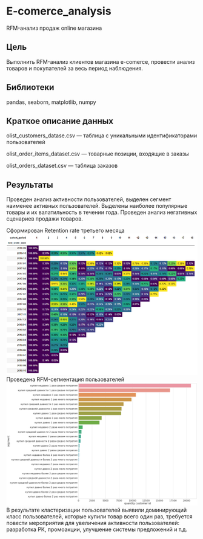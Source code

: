 # E-comerce_analysis
RFM-анализ продаж online магазина

## Цель
Выполнить RFM-анализ клиентов магазина e-comerce, провести анализ товаров и покупателей за весь период наблюдения.

## Библиотеки
pandas, seaborn, matplotlib, numpy

## Краткое описание данных
olist_customers_datase.csv — таблица с уникальными идентификаторами пользователей

olist_order_items_dataset.csv —  товарные позиции, входящие в заказы

olist_orders_dataset.csv —  таблица заказов

## Результаты
Проведен анализ активности пользователей, выделен сегмент наименее активных пользователей.
Выделены наиболее популярные товары и их валатильность в течении года. Проведен анализ негативных сценариев продажи товаров.

Сформирован Retention rate третьего месяца
<img src="image.png" />
Проведена RFM-сегментация пользователей
<img src="true_final.png" />
В результате кластеризации пользователей выявили доминирующий класс пользователей, которые купили товар всего один раз, требуется повести мероприятия для увеличения активности пользователей: разработка РК, промоакции, улучшение системы предложений и т.д.
